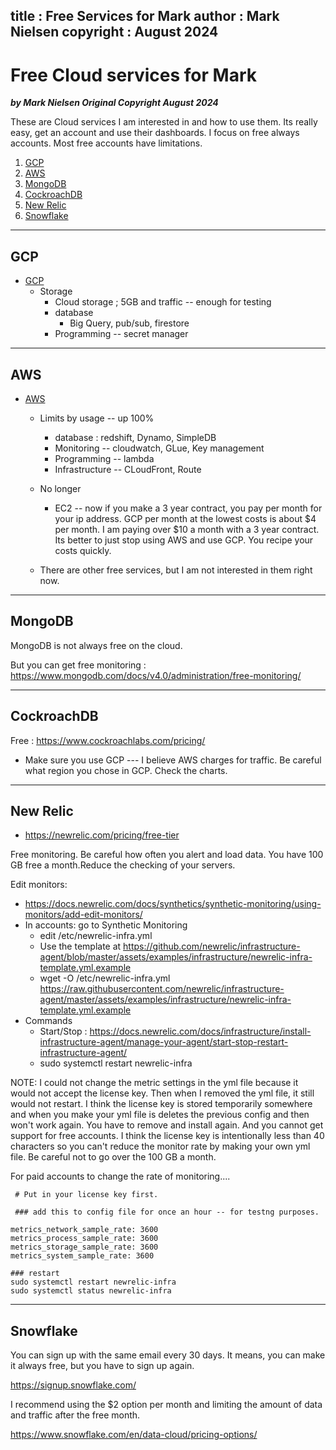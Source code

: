 
title : Free Services for Mark
author : Mark Nielsen
copyright : August 2024
---


Free Cloud services for Mark
==============================

_**by Mark Nielsen
Original Copyright August 2024**_


These are Cloud services I am interested in and how to use them. Its really easy, get an account and use their dashboards. I focus on free always accounts.
Most free accounts have limitations. 

1. [GCP](#g)
2. [AWS](#a)
3. [MongoDB](#m)
4. [CockroachDB](#c)
5. [New Relic](#n)
6. [Snowflake](#s)


* * *
<a name=g></a>GCP
-----

* [GCP](https://cloud.google.com/free)
   * Storage
       * Cloud storage ; 5GB and traffic -- enough for testing
       * database
          * Big Query, pub/sub, firestore
       * Programming -- secret manager


* * *
<a name=a></a>AWS
-----

* [AWS](https://aws.amazon.com/free/?all-free-tier.sort-by=item.additionalFields.SortRank&all-free-tier.sort-order=asc&awsf.Free%20Tier%20Types=tier%23always-free&awsf.Free%20Tier%20Categories=*all)
   * Limits by usage  -- up 100%
       * database : redshift, Dynamo, SimpleDB
       * Monitoring -- cloudwatch, GLue, Key management
       * Programming -- lambda
       * Infrastructure -- CLoudFront, Route

   * No longer
      * EC2 -- now if you make a 3 year contract, you pay per month for your ip address. GCP per month at the lowest costs is about $4 per month.
      I am paying over $10 a month with a 3 year contract. Its better to just stop using AWS and use GCP. You recipe your costs quickly.
   * There are other free services, but I am not interested in them right now.



* * *
<a name=m></a>MongoDB
-----
MongoDB is not always free on the cloud.

But you can get free monitoring : https://www.mongodb.com/docs/v4.0/administration/free-monitoring/

* * *
<a name=c></a>CockroachDB
-----

Free : https://www.cockroachlabs.com/pricing/

* Make sure you use GCP --- I believe AWS charges for traffic. Be careful what region you chose in GCP. Check the charts. 


* * *
<a name=n></a>New Relic
-----

* https://newrelic.com/pricing/free-tier

Free monitoring. Be careful how often you alert and load data. You have 100 GB free a month.Reduce the checking of your servers.

Edit monitors:
* https://docs.newrelic.com/docs/synthetics/synthetic-monitoring/using-monitors/add-edit-monitors/
* In accounts: go to Synthetic Monitoring
    * edit /etc/newrelic-infra.yml
    * Use the template at https://github.com/newrelic/infrastructure-agent/blob/master/assets/examples/infrastructure/newrelic-infra-template.yml.example
    * wget -O /etc/newrelic-infra.yml https://raw.githubusercontent.com/newrelic/infrastructure-agent/master/assets/examples/infrastructure/newrelic-infra-template.yml.example
* Commands
    * Start/Stop : https://docs.newrelic.com/docs/infrastructure/install-infrastructure-agent/manage-your-agent/start-stop-restart-infrastructure-agent/
    * sudo systemctl restart newrelic-infra

NOTE: I could not change the metric settings in the yml file because it would not accept the license key. Then when I removed the yml file, it still would not restart.
I think the license key is stored temporarily somewhere and when you make your yml file is deletes the previous config and then won't work again. You have to remove
and install again. And you cannot get support for free accounts. I think the license key is intentionally less than 40 characters so you can't reduce the monitor rate by making your
own yml file. Be careful not to go over the 100 GB a month. 

For paid accounts to change the rate of monitoring....

```
 # Put in your license key first. 

 ### add this to config file for once an hour -- for testng purposes. 

metrics_network_sample_rate: 3600
metrics_process_sample_rate: 3600
metrics_storage_sample_rate: 3600
metrics_system_sample_rate: 3600

### restart
sudo systemctl restart newrelic-infra
sudo systemctl status newrelic-infra

```
* * *
<a name=s></a>Snowflake
-----
You can sign up with the same email every 30 days. It means, you can make it always free, but you have to sign up again. 

https://signup.snowflake.com/

I recommend using the $2 option per month and limiting the amount of data and traffic after the free month. 

https://www.snowflake.com/en/data-cloud/pricing-options/
